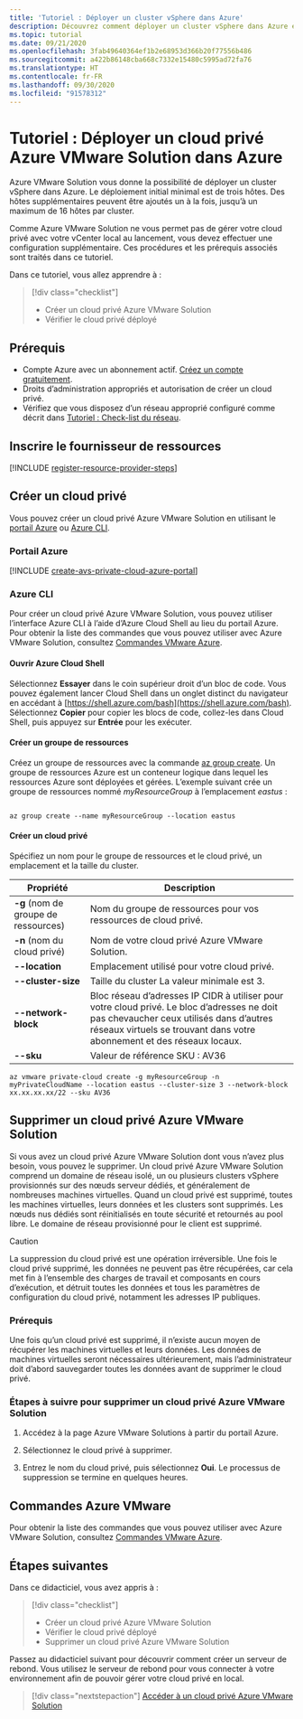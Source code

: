 ```yaml
---
title: 'Tutoriel : Déployer un cluster vSphere dans Azure'
description: Découvrez comment déployer un cluster vSphere dans Azure en utilisant Azure VMware Solution
ms.topic: tutorial
ms.date: 09/21/2020
ms.openlocfilehash: 3fab49640364ef1b2e68953d366b20f77556b486
ms.sourcegitcommit: a422b86148cba668c7332e15480c5995ad72fa76
ms.translationtype: HT
ms.contentlocale: fr-FR
ms.lasthandoff: 09/30/2020
ms.locfileid: "91578312"
---
```

# <a name="tutorial-deploy-an-azure-vmware-solution-private-cloud-in-azure"></a>Tutoriel : Déployer un cloud privé Azure VMware Solution dans Azure

Azure VMware Solution vous donne la possibilité de déployer un cluster vSphere dans Azure. Le déploiement initial minimal est de trois hôtes. Des hôtes supplémentaires peuvent être ajoutés un à la fois, jusqu’à un maximum de 16 hôtes par cluster. 

Comme Azure VMware Solution ne vous permet pas de gérer votre cloud privé avec votre vCenter local au lancement, vous devez effectuer une configuration supplémentaire. Ces procédures et les prérequis associés sont traités dans ce tutoriel.

Dans ce tutoriel, vous allez apprendre à :

> [!div class="checklist"]
> * Créer un cloud privé Azure VMware Solution
> * Vérifier le cloud privé déployé

## <a name="prerequisites"></a>Prérequis

- Compte Azure avec un abonnement actif. [Créez un compte gratuitement](https://azure.microsoft.com/free/?WT.mc_id=A261C142F).
- Droits d’administration appropriés et autorisation de créer un cloud privé.
- Vérifiez que vous disposez d’un réseau approprié configuré comme décrit dans [Tutoriel : Check-list du réseau](tutorial-network-checklist.md).

## <a name="register-the-resource-provider"></a>Inscrire le fournisseur de ressources

[!INCLUDE [register-resource-provider-steps](includes/register-resource-provider-steps.md)]


## <a name="create-a-private-cloud"></a>Créer un cloud privé

Vous pouvez créer un cloud privé Azure VMware Solution en utilisant le [portail Azure](#azure-portal) ou [Azure CLI](#azure-cli).

### <a name="azure-portal"></a>Portail Azure

[!INCLUDE [create-avs-private-cloud-azure-portal](includes/create-private-cloud-azure-portal-steps.md)]

### <a name="azure-cli"></a>Azure CLI

Pour créer un cloud privé Azure VMware Solution, vous pouvez utiliser l’interface Azure CLI à l’aide d’Azure Cloud Shell au lieu du portail Azure.  Pour obtenir la liste des commandes que vous pouvez utiliser avec Azure VMware Solution, consultez [Commandes VMware Azure](https://docs.microsoft.com/cli/azure/ext/vmware/vmware).

#### <a name="open-azure-cloud-shell"></a>Ouvrir Azure Cloud Shell

Sélectionnez **Essayer** dans le coin supérieur droit d’un bloc de code. Vous pouvez également lancer Cloud Shell dans un onglet distinct du navigateur en accédant à [https://shell.azure.com/bash](https://shell.azure.com/bash). Sélectionnez **Copier** pour copier les blocs de code, collez-les dans Cloud Shell, puis appuyez sur **Entrée** pour les exécuter.

#### <a name="create-a-resource-group"></a>Créer un groupe de ressources

Créez un groupe de ressources avec la commande [az group create](/cli/azure/group). Un groupe de ressources Azure est un conteneur logique dans lequel les ressources Azure sont déployées et gérées. L’exemple suivant crée un groupe de ressources nommé *myResourceGroup* à l’emplacement *eastus* :

```azurecli-interactive

az group create --name myResourceGroup --location eastus
```

#### <a name="create-a-private-cloud"></a>Créer un cloud privé

Spécifiez un nom pour le groupe de ressources et le cloud privé, un emplacement et la taille du cluster.

| Propriété  | Description  |
| --------- | ------------ |
| **-g** (nom de groupe de ressources)     | Nom du groupe de ressources pour vos ressources de cloud privé.        |
| **-n** (nom du cloud privé)     | Nom de votre cloud privé Azure VMware Solution.        |
| **--location**     | Emplacement utilisé pour votre cloud privé.         |
| **--cluster-size**     | Taille du cluster La valeur minimale est 3.         |
| **--network-block**     | Bloc réseau d’adresses IP CIDR à utiliser pour votre cloud privé. Le bloc d’adresses ne doit pas chevaucher ceux utilisés dans d’autres réseaux virtuels se trouvant dans votre abonnement et des réseaux locaux.        |
| **--sku** | Valeur de référence SKU : AV36 |

```azurecli-interactive
az vmware private-cloud create -g myResourceGroup -n myPrivateCloudName --location eastus --cluster-size 3 --network-block xx.xx.xx.xx/22 --sku AV36
```

## <a name="delete-an-azure-vmware-solution-private-cloud"></a>Supprimer un cloud privé Azure VMware Solution

Si vous avez un cloud privé Azure VMware Solution dont vous n’avez plus besoin, vous pouvez le supprimer. Un cloud privé Azure VMware Solution comprend un domaine de réseau isolé, un ou plusieurs clusters vSphere provisionnés sur des nœuds serveur dédiés, et généralement de nombreuses machines virtuelles. Quand un cloud privé est supprimé, toutes les machines virtuelles, leurs données et les clusters sont supprimés. Les nœuds nus dédiés sont réinitialisés en toute sécurité et retournés au pool libre. Le domaine de réseau provisionné pour le client est supprimé.  

> [!CAUTION]
> La suppression du cloud privé est une opération irréversible. Une fois le cloud privé supprimé, les données ne peuvent pas être récupérées, car cela met fin à l’ensemble des charges de travail et composants en cours d’exécution, et détruit toutes les données et tous les paramètres de configuration du cloud privé, notamment les adresses IP publiques.

### <a name="prerequisites"></a>Prérequis

Une fois qu’un cloud privé est supprimé, il n’existe aucun moyen de récupérer les machines virtuelles et leurs données. Les données de machines virtuelles seront nécessaires ultérieurement, mais l’administrateur doit d’abord sauvegarder toutes les données avant de supprimer le cloud privé.

### <a name="steps-to-delete-an-azure-vmware-solution-private-cloud"></a>Étapes à suivre pour supprimer un cloud privé Azure VMware Solution

1. Accédez à la page Azure VMware Solutions à partir du portail Azure.

2. Sélectionnez le cloud privé à supprimer.
 
3. Entrez le nom du cloud privé, puis sélectionnez **Oui**. Le processus de suppression se termine en quelques heures.  

## <a name="azure-vmware-commands"></a>Commandes Azure VMware

Pour obtenir la liste des commandes que vous pouvez utiliser avec Azure VMware Solution, consultez [Commandes VMware Azure](https://docs.microsoft.com/cli/azure/ext/vmware/vmware).

## <a name="next-steps"></a>Étapes suivantes

Dans ce didacticiel, vous avez appris à :

> [!div class="checklist"]
> * Créer un cloud privé Azure VMware Solution
> * Vérifier le cloud privé déployé
> * Supprimer un cloud privé Azure VMware Solution

Passez au didacticiel suivant pour découvrir comment créer un serveur de rebond. Vous utilisez le serveur de rebond pour vous connecter à votre environnement afin de pouvoir gérer votre cloud privé en local.


> [!div class="nextstepaction"]
> [Accéder à un cloud privé Azure VMware Solution](tutorial-access-private-cloud.md)
